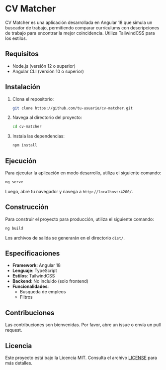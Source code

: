 # CV Matcher

CV Matcher es una aplicación desarrollada en Angular 18 que simula un buscador de trabajo, permitiendo comparar currículums con descripciones de trabajo para encontrar la mejor coincidencia. Utiliza TailwindCSS para los estilos.

## Requisitos

- Node.js (versión 12 o superior)
- Angular CLI (versión 10 o superior)

## Instalación

1. Clona el repositorio:
   ```bash
   git clone https://github.com/tu-usuario/cv-matcher.git
   ```
2. Navega al directorio del proyecto:
   ```bash
   cd cv-matcher
   ```
3. Instala las dependencias:
   ```bash
   npm install
   ```

## Ejecución

Para ejecutar la aplicación en modo desarrollo, utiliza el siguiente comando:

```bash
ng serve
```

Luego, abre tu navegador y navega a `http://localhost:4200/`.

## Construcción

Para construir el proyecto para producción, utiliza el siguiente comando:

```bash
ng build
```

Los archivos de salida se generarán en el directorio `dist/`.

## Especificaciones

- **Framework**: Angular 18
- **Lenguaje**: TypeScript
- **Estilos**: TailwindCSS
- **Backend**: No incluido (solo frontend)
- **Funcionalidades**:
  - Busqueda de empleos
  - Filtros

## Contribuciones

Las contribuciones son bienvenidas. Por favor, abre un issue o envía un pull request.

## Licencia

Este proyecto está bajo la Licencia MIT. Consulta el archivo [LICENSE](LICENSE) para más detalles.
